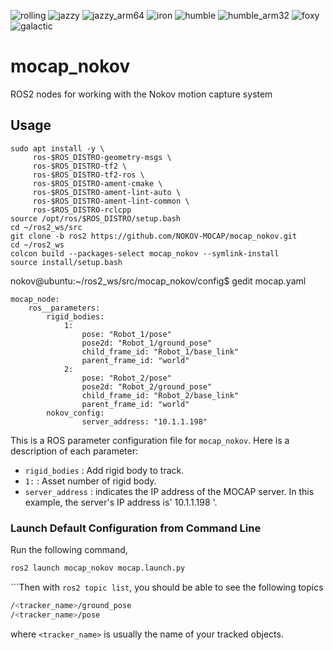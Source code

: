 ![rolling](https://github.com/NOKOV-MOCAP/mocap_nokov/actions/workflows/rolling.yml/badge.svg)
![jazzy](https://github.com/NOKOV-MOCAP/mocap_nokov/actions/workflows/jazzy.yml/badge.svg)
![jazzy_arm64](https://github.com/NOKOV-MOCAP/mocap_nokov/actions/workflows/arm64_jazzy.yml/badge.svg)
![iron](https://github.com/NOKOV-MOCAP/mocap_nokov/actions/workflows/iron.yml/badge.svg)
![humble](https://github.com/NOKOV-MOCAP/mocap_nokov/actions/workflows/humble.yml/badge.svg)
![humble_arm32](https://github.com/NOKOV-MOCAP/mocap_nokov/actions/workflows/arm32_humble.yml/badge.svg)
![foxy](https://github.com/NOKOV-MOCAP/mocap_nokov/actions/workflows/foxy.yml/badge.svg)
![galactic](https://github.com/NOKOV-MOCAP/mocap_nokov/actions/workflows/galactic.yml/badge.svg)

# mocap_nokov
ROS2 nodes for working with the Nokov motion capture system

## Usage

```
sudo apt install -y \
     ros-$ROS_DISTRO-geometry-msgs \
     ros-$ROS_DISTRO-tf2 \
     ros-$ROS_DISTRO-tf2-ros \
     ros-$ROS_DISTRO-ament-cmake \
     ros-$ROS_DISTRO-ament-lint-auto \
     ros-$ROS_DISTRO-ament-lint-common \
     ros-$ROS_DISTRO-rclcpp
source /opt/ros/$ROS_DISTRO/setup.bash
cd ~/ros2_ws/src
git clone -b ros2 https://github.com/NOKOV-MOCAP/mocap_nokov.git
cd ~/ros2_ws
colcon build --packages-select mocap_nokov --symlink-install
source install/setup.bash
```

nokov@ubuntu:~/ros2_ws/src/mocap_nokov/config$ gedit mocap.yaml

```
mocap_node:
    ros__parameters:
        rigid_bodies:
            1:
                pose: "Robot_1/pose"
                pose2d: "Robot_1/ground_pose"
                child_frame_id: "Robot_1/base_link"
                parent_frame_id: "world"
            2:
                pose: "Robot_2/pose"
                pose2d: "Robot_2/ground_pose"
                child_frame_id: "Robot_2/base_link"
                parent_frame_id: "world"
        nokov_config:
                server_address: "10.1.1.198"
```

This is a ROS parameter configuration file for `mocap_nokov`. Here is a description of each parameter:

- `rigid_bodies` : Add rigid body to track.
- `1:` : Asset number of rigid body.
- `server_address` : indicates the IP address of the MOCAP server. In this example, the server's IP address is' 10.1.1.198 '.

### Launch Default Configuration from Command Line

Run the following command,

```bash
ros2 launch mocap_nokov mocap.launch.py
```

```Then with `ros2 topic list`, you should be able to see the following topics

```bash
/<tracker_name>/ground_pose
/<tracker_name>/pose
```
where `<tracker_name>` is usually the name of your tracked objects.